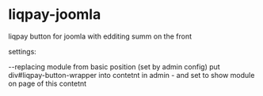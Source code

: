 # liqpay-joomla
liqpay button for joomla with edditing summ on the front

settings:

--replacing module from basic position (set by admin config)
put div#liqpay-button-wrapper
into contetnt in admin - and set to show module on page of this contetnt 
